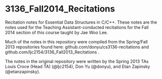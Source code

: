 3136_Fall2014_Recitations
=========================

Recitation notes for Essential Data Structures in C/C++.  These notes are the notes used for the Teaching Assistant-conducted recitations for the Fall 2014 section of this course taught by Jae Woo Lee.

Much of the notes in this repository were compiled from the Spring/Fall 2013 repositories found here: github.com/donyu/cs3136-recitations and github.com/ljc2154/3136_Fall2013_Recitations .

The notes in the original repository were written by the Spring 2013 TAs Louis Croce (Head TA) (@ljc2154), Don Yu (@donyu), and Etan Zapinsky (@etanzapinsky).
